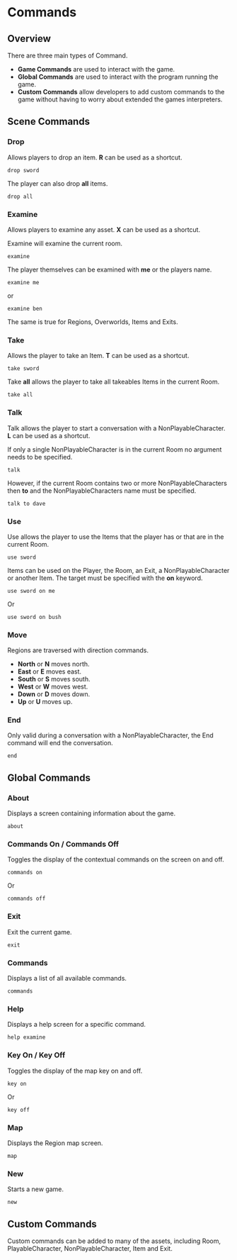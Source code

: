 ﻿# Commands

## Overview
There are three main types of Command.
* **Game Commands** are used to interact with the game.
* **Global Commands** are used to interact with the program running the game.
* **Custom Commands** allow developers to add custom commands to the game without having to worry about extended the games interpreters.

## Scene Commands

### Drop
Allows players to drop an item. **R** can be used as a shortcut.

```
drop sword
```

The player can also drop **all** items.

```
drop all
```

### Examine
Allows players to examine any asset. **X** can be used as a shortcut.

Examine will examine the current room.

```
examine
```

The player themselves can be examined with **me** or the players name.

```
examine me
```

or

```
examine ben
```

The same is true for Regions, Overworlds, Items and Exits.

### Take
Allows the player to take an Item. **T** can be used as a shortcut.

```
take sword
```

Take **all** allows the player to take all takeables Items in the current Room.

```
take all
```

### Talk
Talk allows the player to start a conversation with a NonPlayableCharacter. **L** can be used as a shortcut.

If only a single NonPlayableCharacter is in the current Room no argument needs to be specified.

```
talk
```

However, if the current Room contains two or more NonPlayableCharacters then **to** and the NonPlayableCharacters name must be specified.

```
talk to dave
```

### Use
Use allows the player to use the Items that the player has or that are in the current Room.

```
use sword
```

Items can be used on the Player, the Room, an Exit, a NonPlayableCharacter or another Item. The target must be specified with the **on** keyword.

```
use sword on me
```

Or

```
use sword on bush
```

### Move
Regions are traversed with direction commands.

* **North** or **N** moves north.
* **East** or **E** moves east.
* **South** or **S** moves south.
* **West** or **W** moves west.
* **Down** or **D** moves down.
* **Up** or **U** moves up.

### End
Only valid during a conversation with a NonPlayableCharacter, the End command will end the conversation.

```
end
```

## Global Commands

### About
Displays a screen containing information about the game.

```
about
```

### Commands On / Commands Off
Toggles the display of the contextual commands on the screen on and off.

```
commands on
```

Or

```
commands off
```

### Exit
Exit the current game.

```
exit
```

### Commands
Displays a list of all available commands.

```
commands
```

### Help
Displays a help screen for a specific command.

```
help examine
```

### Key On / Key Off
Toggles the display of the map key on and off.

```
key on
```

Or

```
key off
```

### Map
Displays the Region map screen.

```
map
```

### New
Starts a new game.

```
new
```

## Custom Commands
Custom commands can be added to many of the assets, including Room, PlayableCharacter, NonPlayableCharacter, Item and Exit.
